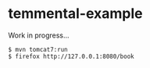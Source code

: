 temmental-example
=================

Work in progress...

```
$ mvn tomcat7:run
$ firefox http://127.0.0.1:8080/book
```
